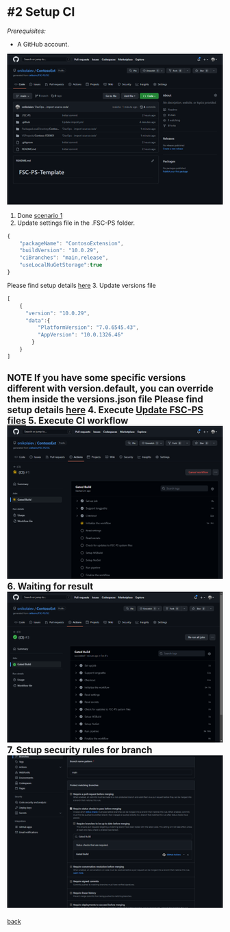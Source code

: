 # #2 Setup CI
*Prerequisites:* 
- A GitHub account.

![Created repo](/Scenarios/images/2b.png)
1. Done [scenario 1](SetupRepo.md)
2. Update settings file in the .FSC-PS folder.
~~~javascript
{
    "packageName": "ContosoExtension",
    "buildVersion": "10.0.29",
    "ciBranches": "main,release",
    "useLocalNuGetStorage":true
}
~~~
Please find setup details [here](settings.md)
3. Update versions file
~~~javascript
[
    {
      "version": "10.0.29",
      "data":{
          "PlatformVersion": "7.0.6545.43",
          "AppVersion": "10.0.1326.46"
        }
    }
]
~~~
**NOTE** If you have some specific versions different with version.default, you can override them inside the versions.json file
Please find setup details [here](settings.md)
4. Execute
[Update FSC-PS files](Scenarios/UpdateFSC-PS.md)
5. Execute CI workflow
![Execute CI](/Scenarios/images/2a.png)
6. Waiting for result
![Execution done](/Scenarios/images/2c.png)
7. Setup security rules for branch
![Execution done](/Scenarios/images/2d.png)
---
[back](/README.md)
